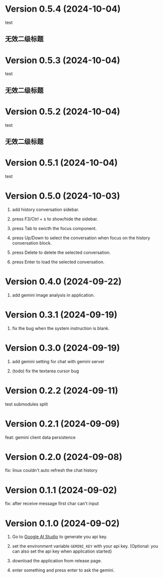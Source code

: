 <!--
 Copyright (C) 2024 reine-ishyanami

 This program is free software: you can redistribute it and/or modify
 it under the terms of the GNU Affero General Public License as
 published by the Free Software Foundation, either version 3 of the
 License, or (at your option) any later version.

 This program is distributed in the hope that it will be useful,
 but WITHOUT ANY WARRANTY; without even the implied warranty of
 MERCHANTABILITY or FITNESS FOR A PARTICULAR PURPOSE.  See the
 GNU Affero General Public License for more details.

 You should have received a copy of the GNU Affero General Public License
 along with this program.  If not, see <https://www.gnu.org/licenses/>.
-->
# Version 0.5.4 (2024-10-04)

test

## 无效二级标题

# Version 0.5.3 (2024-10-04)

test

## 无效二级标题

# Version 0.5.2 (2024-10-04)

test

## 无效二级标题

# Version 0.5.1 (2024-10-04)

test

# Version 0.5.0 (2024-10-03)

1. add history conversation sidebar.

2. press F3/Ctrl + s to show/hide the sidebar.

3. press Tab to swicth the focus component.

4. press Up/Down to select the conversation when focus on the history conversation block.

5. press Delete to delete the selected conversation.

6. press Enter to load the selected conversation.

# Version 0.4.0 (2024-09-22)

1. add gemini image analysis in application.

# Version 0.3.1 (2024-09-19)

1. fix the bug when the system instruction is blank.

# Version 0.3.0 (2024-09-19)

1. add gemini setting for chat with gemini server

2. (todo) fix the textarea cursor bug

# Version 0.2.2 (2024-09-11)

test submodules split

# Version 0.2.1 (2024-09-09)

feat: gemini client data persistence

# Version 0.2.0 (2024-09-08)

fix: linux couldn't auto refresh the chat history

# Version 0.1.1 (2024-09-02)

fix: after receive message first char can't input

# Version 0.1.0 (2024-09-02)

1. Go to [Google AI Studio](https://aistudio.google.com/app/apikey) to generate you api key.

2. set the environment variable `GEMINI_KEY` with your api key. (Optional: you can also set the api key when application started)

3. download the application from release page.

4. enter something and press enter to ask the gemini.
